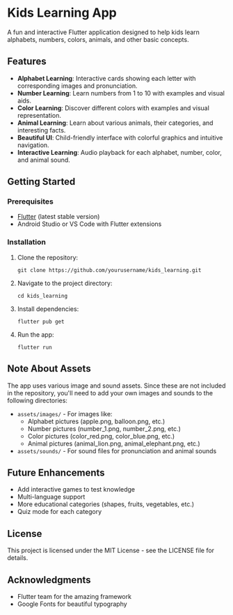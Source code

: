 # Kids Learning App

A fun and interactive Flutter application designed to help kids learn alphabets, numbers, colors, animals, and other basic concepts.

## Features

- **Alphabet Learning**: Interactive cards showing each letter with corresponding images and pronunciation.
- **Number Learning**: Learn numbers from 1 to 10 with examples and visual aids.
- **Color Learning**: Discover different colors with examples and visual representation.
- **Animal Learning**: Learn about various animals, their categories, and interesting facts.
- **Beautiful UI**: Child-friendly interface with colorful graphics and intuitive navigation.
- **Interactive Learning**: Audio playback for each alphabet, number, color, and animal sound.

## Getting Started

### Prerequisites

- [Flutter](https://flutter.dev/docs/get-started/install) (latest stable version)
- Android Studio or VS Code with Flutter extensions

### Installation

1. Clone the repository:
   ```
   git clone https://github.com/yourusername/kids_learning.git
   ```

2. Navigate to the project directory:
   ```
   cd kids_learning
   ```

3. Install dependencies:
   ```
   flutter pub get
   ```

4. Run the app:
   ```
   flutter run
   ```

## Note About Assets

The app uses various image and sound assets. Since these are not included in the repository, you'll need to add your own images and sounds to the following directories:

- `assets/images/` - For images like:
  - Alphabet pictures (apple.png, balloon.png, etc.)
  - Number pictures (number_1.png, number_2.png, etc.)
  - Color pictures (color_red.png, color_blue.png, etc.)
  - Animal pictures (animal_lion.png, animal_elephant.png, etc.)
- `assets/sounds/` - For sound files for pronunciation and animal sounds

## Future Enhancements

- Add interactive games to test knowledge
- Multi-language support
- More educational categories (shapes, fruits, vegetables, etc.)
- Quiz mode for each category

## License

This project is licensed under the MIT License - see the LICENSE file for details.

## Acknowledgments

- Flutter team for the amazing framework
- Google Fonts for beautiful typography
